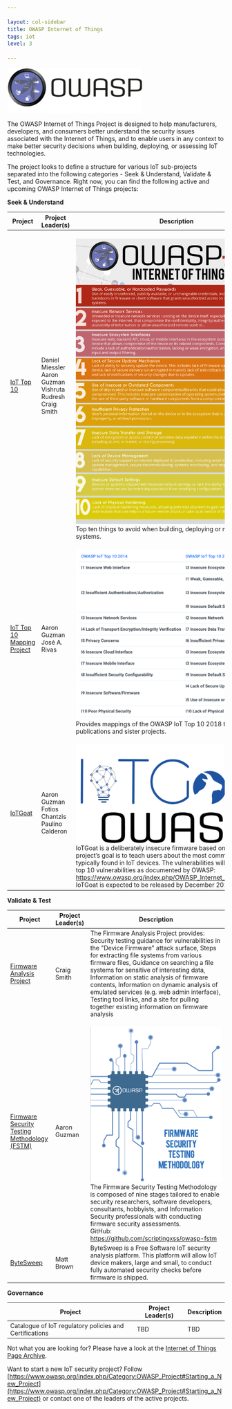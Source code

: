 ```yaml
---

layout: col-sidebar
title: OWASP Internet of Things
tags: iot
level: 3

---
```


![OWASP Internet of Things image](/assets/images/owasp_iotlogo.png)

The OWASP Internet of Things Project is designed to help manufacturers, developers, and consumers better understand the security issues associated with the Internet of Things, and to enable users in any context to make better security decisions when building, deploying, or assessing IoT technologies.

The project looks to define a structure for various IoT sub-projects separated into the following categories - Seek & Understand, Validate & Test, and Governance. Right now, you can find the following active and upcoming OWASP Internet of Things projects:

**Seek & Understand**

| **Project** | **Project Leader(s)** | **Description** |
---------|----------|----------|
 [IoT Top 10 ](https://www.owasp.org/index.php/OWASP_Internet_of_Things_Project#tab=IoT_Top_10) | Daniel Miessler <br/> Aaron Guzman  <br/> Vishruta Rudresh <br/> Craig Smith | <br/> ![IoT Top 10 2018](/assets/images/OWASP-IoT-Top-10-2018-final.jpg) Top ten things to avoid when building, deploying or managing IoT systems.
 [IoT Top 10 Mapping Project](https://www.owasp.org/index.php/OWASP_Internet_of_Things_Project#tab=OWASP_IoT_Top_10_2018_Mapping_Project) | Aaron Guzman <br/> José A. Rivas | <br/>![IoT Top 10 2018](/assets/images/20142018iotMapping.png) Provides mappings of the OWASP IoT Top 10 2018 to industry publications and sister projects.
 [IoTGoat](https://www.owasp.org/index.php/OWASP_Internet_of_Things_Project#tab=IoTGoat) | Aaron Guzman <br/> Fotios Chantzis <br/> Paulino Calderon | <br/> ![IoTGoat](/assets/images/blue-logo-text.png) IoTGoat is a deliberately insecure firmware based on OpenWrt. The project’s goal is to teach users about the most common vulnerabilities typically found in IoT devices. The vulnerabilities will be based on the top 10 vulnerabilities as documented by OWASP: https://www.owasp.org/index.php/OWASP_Internet_of_Things_Project. IoTGoat is expected to be released by December 2019.

**Validate & Test**

 | **Project** | **Project Leader(s)** | **Description** |
---------|----------|----------|
 [Firmware Analysis Project](https://www.owasp.org/index.php/OWASP_Internet_of_Things_Project#tab=Firmware_Analysis) | Craig Smith | The Firmware Analysis Project provides: Security testing guidance for vulnerabilities in the "Device Firmware" attack surface, Steps for extracting file systems from various firmware files, Guidance on searching a file systems for sensitive of interesting data, Information on static analysis of firmware contents, Information on dynamic analysis of emulated services (e.g. web admin interface), Testing tool links, and a site for pulling together existing information on firmware analysis
 [Firmware Security Testing Methodology (FSTM)](https://www.owasp.org/index.php/OWASP_Internet_of_Things_Project#tab=Firmware_Security_Testing_Methodology) | Aaron Guzman | <br/> ![FSTM](/assets/images/cover_ofstm.png) The Firmware Security Testing Methodology is composed of nine stages tailored to enable security researchers, software developers, consultants, hobbyists, and Information Security professionals with conducting firmware security assessments. <br/> GitHub: https://github.com/scriptingxss/owasp-fstm
 [ByteSweep](https://www.owasp.org/index.php/OWASP_Internet_of_Things_Project#tab=ByteSweep) | Matt Brown |  ByteSweep is a Free Software IoT security analysis platform. This platform will allow IoT device makers, large and small, to conduct fully automated security checks before firmware is shipped.

**Governance** 

 |  **Project** | **Project Leader(s)** | **Description** |
---------|----------|----------|
 Catalogue of IoT regulatory policies and Certifications| TBD | TBD

Not what you are looking for? Please have a look at the [Internet of Things Page Archive](https://www.owasp.org/index.php/OWASP_Internet_of_Things_Project).

Want to start a new IoT security project? Follow [https://www.owasp.org/index.php/Category:OWASP_Project#Starting_a_New_Project](https://www.owasp.org/index.php/Category:OWASP_Project#Starting_a_New_Project) or contact one of the leaders of the active projects.